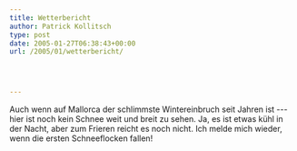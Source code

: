```yaml
---
title: Wetterbericht
author: Patrick Kollitsch
type: post
date: 2005-01-27T06:38:43+00:00
url: /2005/01/wetterbericht/




---
```

Auch wenn auf Mallorca der schlimmste Wintereinbruch seit Jahren ist --- hier ist noch kein Schnee weit und breit zu sehen. Ja, es ist etwas k&uuml;hl in der Nacht, aber zum Frieren reicht es noch nicht. Ich melde mich wieder, wenn die ersten Schneeflocken fallen!